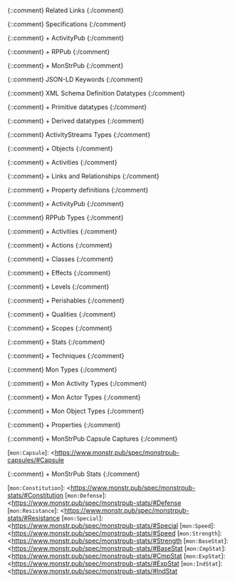 {::comment}  Related Links  {:/comment}

[KibiMon]: <https://www.monstr.pub/kibimon/> "KibiMon"



{::comment}  Specifications  {:/comment}

[RFC2119]: <https://tools.ietf.org/html/rfc2119> "Key words for use in RFCs to Indicate Requirement Levels"

{::comment}  + ActivityPub  {:/comment}

[Activity Vocabulary]: <https://www.w3.org/TR/activitystreams-vocabulary/>   "Activity Vocabulary"
[ActivityPub]:         <https://www.w3.org/TR/activitypub/>                  "ActivityPub"
[ActivityStreams 2.0]: <https://www.w3.org/TR/activitystreams-core/>         "Activity Streams 2.0"

{::comment}  + RPPub  {:/comment}

[Roleplaying Vocabulary]: <https://www.monstr.pub/spec/roleplaying-vocabulary/> "Roleplaying Vocabulary"
[RPPub]:                  <https://www.monstr.pub/spec/rppub-overview/>         "RPPub"

{::comment}  + MonStrPub  {:/comment}

[Mon Vocabulary]:             <https://www.monstr.pub/spec/mon-vocabulary/>     "Mon Vocabulary"
[MonStrPub]:                  <https://www.monstr.pub/spec/monstrpub-overview/> "MonStrPub"
[MonStrPub Capsule Captures]: <https://www.monstr.pub/spec/monstrpub-capsules/>     "MonStrPub Capsule Captures"
[MonStrPub Core]:             <https://www.monstr.pub/spec/monstrpub-core/>     "MonStrPub Core"
[MonStrPub Levels]:           <https://www.monstr.pub/spec/monstrpub-levels/>   "MonStrPub Levels"
[MonStrPub Stats]:            <https://www.monstr.pub/spec/monstrpub-stats/>    "MonStrPub Stats"



{::comment}  JSON-LD Keywords  {:/comment}

[`@base`]: <https://json-ld.org/spec/latest/json-ld/#syntax-tokens-and-keywords> "JSON-LD § Syntax Tokens and Keywords"
[`@container`]: <https://json-ld.org/spec/latest/json-ld/#syntax-tokens-and-keywords> "JSON-LD § Syntax Tokens and Keywords"
[`@context`]: <https://json-ld.org/spec/latest/json-ld/#syntax-tokens-and-keywords> "JSON-LD § Syntax Tokens and Keywords"
[`@graph`]: <https://json-ld.org/spec/latest/json-ld/#syntax-tokens-and-keywords> "JSON-LD § Syntax Tokens and Keywords"
[`@id`]: <https://json-ld.org/spec/latest/json-ld/#syntax-tokens-and-keywords> "JSON-LD § Syntax Tokens and Keywords"
[`@index`]: <https://json-ld.org/spec/latest/json-ld/#syntax-tokens-and-keywords> "JSON-LD § Syntax Tokens and Keywords"
[`@language`]: <https://json-ld.org/spec/latest/json-ld/#syntax-tokens-and-keywords> "JSON-LD § Syntax Tokens and Keywords"
[`@list`]: <https://json-ld.org/spec/latest/json-ld/#syntax-tokens-and-keywords> "JSON-LD § Syntax Tokens and Keywords"
[`@nest`]: <https://json-ld.org/spec/latest/json-ld/#syntax-tokens-and-keywords> "JSON-LD § Syntax Tokens and Keywords"
[`@none`]: <https://json-ld.org/spec/latest/json-ld/#syntax-tokens-and-keywords> "JSON-LD § Syntax Tokens and Keywords"
[`@prefix`]: <https://json-ld.org/spec/latest/json-ld/#syntax-tokens-and-keywords> "JSON-LD § Syntax Tokens and Keywords"
[`@reverse`]: <https://json-ld.org/spec/latest/json-ld/#syntax-tokens-and-keywords> "JSON-LD § Syntax Tokens and Keywords"
[`@set`]: <https://json-ld.org/spec/latest/json-ld/#syntax-tokens-and-keywords> "JSON-LD § Syntax Tokens and Keywords"
[`@type`]: <https://json-ld.org/spec/latest/json-ld/#syntax-tokens-and-keywords> "JSON-LD § Syntax Tokens and Keywords"
[`@value`]: <https://json-ld.org/spec/latest/json-ld/#syntax-tokens-and-keywords> "JSON-LD § Syntax Tokens and Keywords"
[`@version`]: <https://json-ld.org/spec/latest/json-ld/#syntax-tokens-and-keywords> "JSON-LD § Syntax Tokens and Keywords"
[`@vocab`]: <https://json-ld.org/spec/latest/json-ld/#syntax-tokens-and-keywords> "JSON-LD § Syntax Tokens and Keywords"



{::comment}  XML Schema Definition Datatypes  {:/comment}

{::comment}  + Primitive datatypes  {:/comment}

[`xsd:string`]:       <https://www.w3.org/TR/2004/REC-xmlschema-2-20041028/datatypes.html#string>
[`xsd:boolean`]:      <https://www.w3.org/TR/2004/REC-xmlschema-2-20041028/datatypes.html#boolean>
[`xsd:decimal`]:      <https://www.w3.org/TR/2004/REC-xmlschema-2-20041028/datatypes.html#decimal>
[`xsd:float`]:        <https://www.w3.org/TR/2004/REC-xmlschema-2-20041028/datatypes.html#float>
[`xsd:double`]:       <https://www.w3.org/TR/2004/REC-xmlschema-2-20041028/datatypes.html#double>
[`xsd:duration`]:     <https://www.w3.org/TR/2004/REC-xmlschema-2-20041028/datatypes.html#duration>
[`xsd:dateTime`]:     <https://www.w3.org/TR/2004/REC-xmlschema-2-20041028/datatypes.html#dateTime>
[`xsd:time`]:         <https://www.w3.org/TR/2004/REC-xmlschema-2-20041028/datatypes.html#time>
[`xsd:date`]:         <https://www.w3.org/TR/2004/REC-xmlschema-2-20041028/datatypes.html#date>
[`xsd:gYearMonth`]:   <https://www.w3.org/TR/2004/REC-xmlschema-2-20041028/datatypes.html#gYearMonth>
[`xsd:gMonthDay`]:    <https://www.w3.org/TR/2004/REC-xmlschema-2-20041028/datatypes.html#gMonthDay>
[`xsd:gDay`]:         <https://www.w3.org/TR/2004/REC-xmlschema-2-20041028/datatypes.html#gDay>
[`xsd:gMonth`]:       <https://www.w3.org/TR/2004/REC-xmlschema-2-20041028/datatypes.html#gMonth>
[`xsd:hexBinary`]:    <https://www.w3.org/TR/2004/REC-xmlschema-2-20041028/datatypes.html#hexBinary>
[`xsd:base64Binary`]: <https://www.w3.org/TR/2004/REC-xmlschema-2-20041028/datatypes.html#base64Binary>
[`xsd:anyURI`]:       <https://www.w3.org/TR/2004/REC-xmlschema-2-20041028/datatypes.html#anyURI>
[`xsd:QName`]:        <https://www.w3.org/TR/2004/REC-xmlschema-2-20041028/datatypes.html#QName>
[`xsd:NOTATION`]:     <https://www.w3.org/TR/2004/REC-xmlschema-2-20041028/datatypes.html#NOTATION>

{::comment}  + Derived datatypes  {:/comment}

[`xsd:normalizedString`]:   <https://www.w3.org/TR/2004/REC-xmlschema-2-20041028/datatypes.html#normalizedString>
[`xsd:token`]:              <https://www.w3.org/TR/2004/REC-xmlschema-2-20041028/datatypes.html#token>
[`xsd:language`]:           <https://www.w3.org/TR/2004/REC-xmlschema-2-20041028/datatypes.html#language>
[`xsd:NMTOKEN`]:            <https://www.w3.org/TR/2004/REC-xmlschema-2-20041028/datatypes.html#NMTOKEN>
[`xsd:NMTOKENS`]:           <https://www.w3.org/TR/2004/REC-xmlschema-2-20041028/datatypes.html#NMTOKENS>
[`xsd:Name`]:               <https://www.w3.org/TR/2004/REC-xmlschema-2-20041028/datatypes.html#Name>
[`xsd:NCName`]:             <https://www.w3.org/TR/2004/REC-xmlschema-2-20041028/datatypes.html#NCName>
[`xsd:ID`]:                 <https://www.w3.org/TR/2004/REC-xmlschema-2-20041028/datatypes.html#ID>
[`xsd:IDREF`]:              <https://www.w3.org/TR/2004/REC-xmlschema-2-20041028/datatypes.html#IDREF>
[`xsd:IDREFS`]:             <https://www.w3.org/TR/2004/REC-xmlschema-2-20041028/datatypes.html#IDREFS>
[`xsd:ENTITY`]:             <https://www.w3.org/TR/2004/REC-xmlschema-2-20041028/datatypes.html#ENTITY>
[`xsd:ENTITIES`]:           <https://www.w3.org/TR/2004/REC-xmlschema-2-20041028/datatypes.html#ENTITIES>
[`xsd:integer`]:            <https://www.w3.org/TR/2004/REC-xmlschema-2-20041028/datatypes.html#integer>
[`xsd:nonPositiveInteger`]: <https://www.w3.org/TR/2004/REC-xmlschema-2-20041028/datatypes.html#nonPositiveInteger>
[`xsd:negativeInteger`]:    <https://www.w3.org/TR/2004/REC-xmlschema-2-20041028/datatypes.html#negativeInteger>
[`xsd:long`]:               <https://www.w3.org/TR/2004/REC-xmlschema-2-20041028/datatypes.html#long>
[`xsd:int`]:                <https://www.w3.org/TR/2004/REC-xmlschema-2-20041028/datatypes.html#int>
[`xsd:short`]:              <https://www.w3.org/TR/2004/REC-xmlschema-2-20041028/datatypes.html#short>
[`xsd:byte`]:               <https://www.w3.org/TR/2004/REC-xmlschema-2-20041028/datatypes.html#byte>
[`xsd:nonNegativeInteger`]: <https://www.w3.org/TR/2004/REC-xmlschema-2-20041028/datatypes.html#nonNegativeInteger>
[`xsd:unsignedLong`]:       <https://www.w3.org/TR/2004/REC-xmlschema-2-20041028/datatypes.html#unsignedLong>
[`xsd:unsignedInt`]:        <https://www.w3.org/TR/2004/REC-xmlschema-2-20041028/datatypes.html#unsignedInt>
[`xsd:unsignedShort`]:      <https://www.w3.org/TR/2004/REC-xmlschema-2-20041028/datatypes.html#unsignedShort>
[`xsd:unsignedByte`]:       <https://www.w3.org/TR/2004/REC-xmlschema-2-20041028/datatypes.html#unsignedByte>
[`xsd:positiveInteger`]:    <https://www.w3.org/TR/2004/REC-xmlschema-2-20041028/datatypes.html#positiveInteger>



{::comment}  ActivityStreams Types  {:/comment}

{::comment}  + Objects  {:/comment}

[`as:Activity`]:              <https://www.w3.org/TR/activitystreams-vocabulary#dfn-activity>
[`as:Application`]:           <https://www.w3.org/TR/activitystreams-vocabulary#dfn-application>
[`as:Article`]:               <https://www.w3.org/TR/activitystreams-vocabulary#dfn-article>
[`as:Audio`]:                 <https://www.w3.org/TR/activitystreams-vocabulary#dfn-audio>
[`as:Collection`]:            <https://www.w3.org/TR/activitystreams-vocabulary#dfn-collection>
[`as:CollectionPage`]:        <https://www.w3.org/TR/activitystreams-vocabulary#dfn-collectionpage>
[`as:Relationship`]:          <https://www.w3.org/TR/activitystreams-vocabulary#dfn-relationship>
[`as:Document`]:              <https://www.w3.org/TR/activitystreams-vocabulary#dfn-document>
[`as:Event`]:                 <https://www.w3.org/TR/activitystreams-vocabulary#dfn-event>
[`as:Group`]:                 <https://www.w3.org/TR/activitystreams-vocabulary#dfn-group>
[`as:Image`]:                 <https://www.w3.org/TR/activitystreams-vocabulary#dfn-image>
[`as:IntransitiveActivity`]:  <https://www.w3.org/TR/activitystreams-vocabulary#dfn-intransitiveactivity>
[`as:Note`]:                  <https://www.w3.org/TR/activitystreams-vocabulary#dfn-note>
[`as:Object`]:                <https://www.w3.org/TR/activitystreams-vocabulary#dfn-object>
[`as:OrderedCollection`]:     <https://www.w3.org/TR/activitystreams-vocabulary#dfn-orderedcollection>
[`as:OrderedCollectionPage`]: <https://www.w3.org/TR/activitystreams-vocabulary#dfn-orderedcollectionpage>
[`as:Organization`]:          <https://www.w3.org/TR/activitystreams-vocabulary#dfn-organization>
[`as:Page`]:                  <https://www.w3.org/TR/activitystreams-vocabulary#dfn-page>
[`as:Person`]:                <https://www.w3.org/TR/activitystreams-vocabulary#dfn-person>
[`as:Place`]:                 <https://www.w3.org/TR/activitystreams-vocabulary#dfn-place>
[`as:Profile`]:               <https://www.w3.org/TR/activitystreams-vocabulary#dfn-profile>
[`as:Question`]:              <https://www.w3.org/TR/activitystreams-vocabulary#dfn-question>
[`as:Service`]:               <https://www.w3.org/TR/activitystreams-vocabulary#dfn-service>
[`as:Tombstone`]:             <https://www.w3.org/TR/activitystreams-vocabulary#dfn-tombstone>
[`as:Video`]:                 <https://www.w3.org/TR/activitystreams-vocabulary#dfn-video>

{::comment}  + Activities  {:/comment}

[`as:Accept`]:          <https://www.w3.org/TR/activitystreams-vocabulary#dfn-accept>
[`as:Add`]:             <https://www.w3.org/TR/activitystreams-vocabulary#dfn-add>
[`as:Announce`]:        <https://www.w3.org/TR/activitystreams-vocabulary#dfn-announce>
[`as:Arrive`]:          <https://www.w3.org/TR/activitystreams-vocabulary#dfn-arrive>
[`as:Block`]:           <https://www.w3.org/TR/activitystreams-vocabulary#dfn-block>
[`as:Create`]:          <https://www.w3.org/TR/activitystreams-vocabulary#dfn-create>
[`as:Delete`]:          <https://www.w3.org/TR/activitystreams-vocabulary#dfn-delete>
[`as:Dislike`]:         <https://www.w3.org/TR/activitystreams-vocabulary#dfn-dislike>
[`as:Follow`]:          <https://www.w3.org/TR/activitystreams-vocabulary#dfn-follow>
[`as:Flag`]:            <https://www.w3.org/TR/activitystreams-vocabulary#dfn-flag>
[`as:Ignore`]:          <https://www.w3.org/TR/activitystreams-vocabulary#dfn-ignore>
[`as:Invite`]:          <https://www.w3.org/TR/activitystreams-vocabulary#dfn-invite>
[`as:Join`]:            <https://www.w3.org/TR/activitystreams-vocabulary#dfn-join>
[`as:Leave`]:           <https://www.w3.org/TR/activitystreams-vocabulary#dfn-leave>
[`as:Like`]:            <https://www.w3.org/TR/activitystreams-vocabulary#dfn-like>
[`as:Listen`]:          <https://www.w3.org/TR/activitystreams-vocabulary#dfn-listen>
[`as:Move`]:            <https://www.w3.org/TR/activitystreams-vocabulary#dfn-move>
[`as:Offer`]:           <https://www.w3.org/TR/activitystreams-vocabulary#dfn-offer>
[`as:Read`]:            <https://www.w3.org/TR/activitystreams-vocabulary#dfn-read>
[`as:Reject`]:          <https://www.w3.org/TR/activitystreams-vocabulary#dfn-reject>
[`as:Remove`]:          <https://www.w3.org/TR/activitystreams-vocabulary#dfn-remove>
[`as:TentativeAccept`]: <https://www.w3.org/TR/activitystreams-vocabulary#dfn-tentativeaccept>
[`as:TentativeReject`]: <https://www.w3.org/TR/activitystreams-vocabulary#dfn-tentativereject>
[`as:Travel`]:          <https://www.w3.org/TR/activitystreams-vocabulary#dfn-travel>
[`as:Undo`]:            <https://www.w3.org/TR/activitystreams-vocabulary#dfn-undo>
[`as:Update`]:          <https://www.w3.org/TR/activitystreams-vocabulary#dfn-update>
[`as:View`]:            <https://www.w3.org/TR/activitystreams-vocabulary#dfn-view>

{::comment}  + Links and Relationships  {:/comment}

[`as:Link`]:         <https://www.w3.org/TR/activitystreams-vocabulary#dfn-link>
[`as:Mention`]:      <https://www.w3.org/TR/activitystreams-vocabulary#dfn-link>
[`as:IsFollowing`]:  <https://www.w3.org/TR/activitystreams-vocabulary#dfn-link>
[`as:IsFollowedBy`]: <https://www.w3.org/TR/activitystreams-vocabulary#dfn-link>
[`as:IsContact`]:    <https://www.w3.org/TR/activitystreams-vocabulary#dfn-link>
[`as:IsMember`]:     <https://www.w3.org/TR/activitystreams-vocabulary#dfn-link>

{::comment}  + Property definitions  {:/comment}

[`as:subject`]:              <https://www.w3.org/TR/activitystreams-vocabulary#dfn-subject>
[`as:relationship`]:         <https://www.w3.org/TR/activitystreams-vocabulary#dfn-relationship>
[`as:actor`]:                <https://www.w3.org/TR/activitystreams-vocabulary#dfn-actor>
[`as:attributedTo`]:         <https://www.w3.org/TR/activitystreams-vocabulary#dfn-attributedto>
[`as:attachment`]:           <https://www.w3.org/TR/activitystreams-vocabulary#dfn-attachment>
[`as:attachments`]:          <https://www.w3.org/TR/activitystreams-vocabulary#dfn-attachments>
[`as:author`]:               <https://www.w3.org/TR/activitystreams-vocabulary#dfn-author>
[`as:bcc`]:                  <https://www.w3.org/TR/activitystreams-vocabulary#dfn-bcc>
[`as:bto`]:                  <https://www.w3.org/TR/activitystreams-vocabulary#dfn-bto>
[`as:bto`]:                  <https://www.w3.org/TR/activitystreams-vocabulary#dfn-bto>
[`as:cc`]:                   <https://www.w3.org/TR/activitystreams-vocabulary#dfn-cc>
[`as:context`]:              <https://www.w3.org/TR/activitystreams-vocabulary#dfn-context>
[`as:current`]:              <https://www.w3.org/TR/activitystreams-vocabulary#dfn-current>
[`as:first`]:                <https://www.w3.org/TR/activitystreams-vocabulary#dfn-first>
[`as:generator`]:            <https://www.w3.org/TR/activitystreams-vocabulary#dfn-generator>
[`as:icon`]:                 <https://www.w3.org/TR/activitystreams-vocabulary#dfn-icon>
[`as:image`]:                <https://www.w3.org/TR/activitystreams-vocabulary#dfn-image>
[`as:inReplyTo`]:            <https://www.w3.org/TR/activitystreams-vocabulary#dfn-inreplyto>
[`as:items`]:                <https://www.w3.org/TR/activitystreams-vocabulary#dfn-items>
[`as:instrument`]:           <https://www.w3.org/TR/activitystreams-vocabulary#dfn-instrument>
[`as:orderedItems`]:         <https://www.w3.org/TR/activitystreams-vocabulary#dfn-ordereditems>
[`as:last`]:                 <https://www.w3.org/TR/activitystreams-vocabulary#dfn-last>
[`as:location`]:             <https://www.w3.org/TR/activitystreams-vocabulary#dfn-location>
[`as:next`]:                 <https://www.w3.org/TR/activitystreams-vocabulary#dfn-next>
[`as:object`]:               <https://www.w3.org/TR/activitystreams-vocabulary#dfn-object-term>
[`as:oneOf`]:                <https://www.w3.org/TR/activitystreams-vocabulary#dfn-oneof>
[`as:anyOf`]:                <https://www.w3.org/TR/activitystreams-vocabulary#dfn-anyof>
[`as:closed`]:               <https://www.w3.org/TR/activitystreams-vocabulary#dfn-closed>
[`as:origin`]:               <https://www.w3.org/TR/activitystreams-vocabulary#dfn-origin>
[`as:accuracy`]:             <https://www.w3.org/TR/activitystreams-vocabulary#dfn-accuracy>
[`as:prev`]:                 <https://www.w3.org/TR/activitystreams-vocabulary#dfn-prev>
[`as:preview`]:              <https://www.w3.org/TR/activitystreams-vocabulary#dfn-preview>
[`as:provider`]:             <https://www.w3.org/TR/activitystreams-vocabulary#dfn-provider>
[`as:replies`]:              <https://www.w3.org/TR/activitystreams-vocabulary#dfn-replies>
[`as:result`]:               <https://www.w3.org/TR/activitystreams-vocabulary#dfn-result>
[`as:audience`]:             <https://www.w3.org/TR/activitystreams-vocabulary#dfn-audience>
[`as:partOf`]:               <https://www.w3.org/TR/activitystreams-vocabulary#dfn-partof>
[`as:tag`]:                  <https://www.w3.org/TR/activitystreams-vocabulary#dfn-tag>
[`as:tags`]:                 <https://www.w3.org/TR/activitystreams-vocabulary#dfn-tags>
[`as:target`]:               <https://www.w3.org/TR/activitystreams-vocabulary#dfn-target>
[`as:to`]:                   <https://www.w3.org/TR/activitystreams-vocabulary#dfn-to>
[`as:url`]:                  <https://www.w3.org/TR/activitystreams-vocabulary#dfn-url>
[`as:altitude`]:             <https://www.w3.org/TR/activitystreams-vocabulary#dfn-altitude>
[`as:content`]:              <https://www.w3.org/TR/activitystreams-vocabulary#dfn-content>
[`as:contentMap`]:           <https://www.w3.org/TR/activitystreams-vocabulary#dfn-contentmap>
[`as:name`]:                 <https://www.w3.org/TR/activitystreams-vocabulary#dfn-name>
[`as:nameMap`]:              <https://www.w3.org/TR/activitystreams-vocabulary#dfn-namemap>
[`as:downstreamDuplicates`]: <https://www.w3.org/TR/activitystreams-vocabulary#dfn-downstreamduplicates>
[`as:duration`]:             <https://www.w3.org/TR/activitystreams-vocabulary#dfn-duration>
[`as:endTime`]:              <https://www.w3.org/TR/activitystreams-vocabulary#dfn-endtime>
[`as:height`]:               <https://www.w3.org/TR/activitystreams-vocabulary#dfn-height>
[`as:href`]:                 <https://www.w3.org/TR/activitystreams-vocabulary#dfn-href>
[`as:hreflang`]:             <https://www.w3.org/TR/activitystreams-vocabulary#dfn-hreflang>
[`as:latitude`]:             <https://www.w3.org/TR/activitystreams-vocabulary#dfn-latitude>
[`as:longitude`]:            <https://www.w3.org/TR/activitystreams-vocabulary#dfn-longitude>
[`as:mediaType`]:            <https://www.w3.org/TR/activitystreams-vocabulary#dfn-mediatype>
[`as:published`]:            <https://www.w3.org/TR/activitystreams-vocabulary#dfn-published>
[`as:radius`]:               <https://www.w3.org/TR/activitystreams-vocabulary#dfn-radius>
[`as:rating`]:               <https://www.w3.org/TR/activitystreams-vocabulary#dfn-rating>
[`as:rel`]:                  <https://www.w3.org/TR/activitystreams-vocabulary#dfn-rel>
[`as:startIndex`]:           <https://www.w3.org/TR/activitystreams-vocabulary#dfn-startindex>
[`as:startTime`]:            <https://www.w3.org/TR/activitystreams-vocabulary#dfn-starttime>
[`as:summary`]:              <https://www.w3.org/TR/activitystreams-vocabulary#dfn-summary>
[`as:summaryMap`]:           <https://www.w3.org/TR/activitystreams-vocabulary#dfn-summarymap>
[`as:totalItems`]:           <https://www.w3.org/TR/activitystreams-vocabulary#dfn-totalitems>
[`as:units`]:                <https://www.w3.org/TR/activitystreams-vocabulary#dfn-units>
[`as:updated`]:              <https://www.w3.org/TR/activitystreams-vocabulary#dfn-updated>
[`as:upstreamDuplicates`]:   <https://www.w3.org/TR/activitystreams-vocabulary#dfn-upstreamduplicates>
[`as:verb`]:                 <https://www.w3.org/TR/activitystreams-vocabulary#dfn-verb>
[`as:width`]:                <https://www.w3.org/TR/activitystreams-vocabulary#dfn-width>
[`as:describes`]:            <https://www.w3.org/TR/activitystreams-vocabulary#dfn-describes>
[`as:formerType`]:           <https://www.w3.org/TR/activitystreams-vocabulary#dfn-formertype>
[`as:deleted`]:              <https://www.w3.org/TR/activitystreams-vocabulary#dfn-deleted>

{::comment}  + ActivityPub  {:/comment}

[`as:endpoints`]:                  <https://www.w3.org/TR/activitypub#endpoints>
[`as:following`]:                  <https://www.w3.org/TR/activitypub#following-property>
[`as:followers`]:                  <https://www.w3.org/TR/activitypub#followers-property>
[`as:inbox`]:                      <https://www.w3.org/TR/activitypub#inbox-property>
[`as:liked`]:                      <https://www.w3.org/TR/activitypub#liked-property>
[`as:shares`]:                     <https://www.w3.org/TR/activitypub#shares>
[`as:likes`]:                      <https://www.w3.org/TR/activitypub#likes>
[`as:oauthAuthorizationEndpoint`]: <https://www.w3.org/TR/activitypub#oauthAuthorizationEndpoint>
[`as:oauthTokenEndpoint`]:         <https://www.w3.org/TR/activitypub#oauthTokenEndpoint>
[`as:outbox`]:                     <https://www.w3.org/TR/activitypub#outbox-property>
[`as:preferredUsername`]:          <https://www.w3.org/TR/activitypub#preferredUsername>
[`as:provideClientKey`]:           <https://www.w3.org/TR/activitypub#provideClientKey>
[`as:proxyUrl`]:                   <https://www.w3.org/TR/activitypub#proxyUrl>
[`as:sharedInbox`]:                <https://www.w3.org/TR/activitypub#sharedInbox>
[`as:signClientKey`]:              <https://www.w3.org/TR/activitypub#signClientKey>
[`as:source`]:                     <https://www.w3.org/TR/activitypub#source>
[`as:streams`]:                    <https://www.w3.org/TR/activitypub#streams-property>
[`as:uploadMedia`]:                <https://www.w3.org/TR/activitypub#uploadMedia>



{::comment}  RPPub Types  {:/comment}

{::comment}  + Activities  {:/comment}

[`rp:Affect`]: <https://www.monstr.pub/spec/roleplaying-vocabulary/#activities.Affect>
[`rp:Evolve`]: <https://www.monstr.pub/spec/roleplaying-vocabulary/#activities.Evolve>
[`rp:Learn`]:  <https://www.monstr.pub/spec/roleplaying-vocabulary/#activities.Learn>
[`rp:Teach`]:  <https://www.monstr.pub/spec/roleplaying-vocabulary/#activities.Teach>
[`rp:Use`]:    <https://www.monstr.pub/spec/roleplaying-vocabulary/#activities.Use>

{::comment}  + Actions  {:/comment}

[`rp:Action`]:     <https://www.monstr.pub/spec/roleplaying-vocabulary/#activities.Action>
[`rp:likelihood`]: <https://www.monstr.pub/spec/roleplaying-vocabulary/#activities.likelihood>
[`rp:power`]:      <https://www.monstr.pub/spec/roleplaying-vocabulary/#activities.power>

{::comment}  + Classes  {:/comment}

[`rp:Class`]:       <https://www.monstr.pub/spec/roleplaying-vocabulary/#classes.Class>
[`rp:ClassChange`]: <https://www.monstr.pub/spec/roleplaying-vocabulary/#classes.ClassChange>
[`rp:Instance`]:    <https://www.monstr.pub/spec/roleplaying-vocabulary/#classes.Instance>
[`rp:becomes`]:     <https://www.monstr.pub/spec/roleplaying-vocabulary/#classes.becomes>
[`rp:class`]:       <https://www.monstr.pub/spec/roleplaying-vocabulary/#classes.class>

{::comment}  + Effects  {:/comment}

[`rp:Effect`]:    <https://www.monstr.pub/spec/roleplaying-vocabulary/#effects.Effect>
[`rp:Effectual`]: <https://www.monstr.pub/spec/roleplaying-vocabulary/#effects.Effectual>
[`rp:effect`]:    <https://www.monstr.pub/spec/roleplaying-vocabulary/#effects.effect>

{::comment}  + Levels  {:/comment}

[`rp:GrowthFunc`]: <https://www.monstr.pub/spec/roleplaying-vocabulary/#levels.GrowthFunc>
[`rp:Ranked`]:     <https://www.monstr.pub/spec/roleplaying-vocabulary/#levels.Ranked>
[`rp:exp`]:        <https://www.monstr.pub/spec/roleplaying-vocabulary/#levels.exp>
[`rp:growth`]:     <https://www.monstr.pub/spec/roleplaying-vocabulary/#levels.growth>
[`rp:level`]:      <https://www.monstr.pub/spec/roleplaying-vocabulary/#levels.level>
[`rp:n0`]:         <https://www.monstr.pub/spec/roleplaying-vocabulary/#levels.n0>
[`rp:n1`]:         <https://www.monstr.pub/spec/roleplaying-vocabulary/#levels.n1>
[`rp:n2`]:         <https://www.monstr.pub/spec/roleplaying-vocabulary/#levels.n2>
[`rp:n3`]:         <https://www.monstr.pub/spec/roleplaying-vocabulary/#levels.n3>

{::comment}  + Perishables  {:/comment}

[`rp:Perishable`]: <https://www.monstr.pub/spec/roleplaying-vocabulary/#perishables.Perishable>
[`rp:health`]:     <https://www.monstr.pub/spec/roleplaying-vocabulary/#perishables.health>
[`rp:maxHealth`]:  <https://www.monstr.pub/spec/roleplaying-vocabulary/#perishables.maxHealth>

{::comment}  + Qualities  {:/comment}

[`rp:Ability`]:    <https://www.monstr.pub/spec/roleplaying-vocabulary/#qualities.Ability>
[`rp:Affinity`]:   <https://www.monstr.pub/spec/roleplaying-vocabulary/#qualities.Affinity>
[`rp:Conducted`]:  <https://www.monstr.pub/spec/roleplaying-vocabulary/#qualities.Conducted>
[`rp:Forme`]:      <https://www.monstr.pub/spec/roleplaying-vocabulary/#qualities.Forme>
[`rp:Nature`]:     <https://www.monstr.pub/spec/roleplaying-vocabulary/#qualities.Nature>
[`rp:Qualified`]:  <https://www.monstr.pub/spec/roleplaying-vocabulary/#qualities.Qualified>
[`rp:Quality`]:    <https://www.monstr.pub/spec/roleplaying-vocabulary/#qualities.Quality>
[`rp:Resisted`]:   <https://www.monstr.pub/spec/roleplaying-vocabulary/#qualities.Resisted>
[`rp:Unaffected`]: <https://www.monstr.pub/spec/roleplaying-vocabulary/#qualities.Unaffected>
[`rp:matchup`]:    <https://www.monstr.pub/spec/roleplaying-vocabulary/#qualities.matchup>
[`rp:quality`]:    <https://www.monstr.pub/spec/roleplaying-vocabulary/#qualities.quality>

{::comment}  + Scopes  {:/comment}

[`rp:Scoped`]:   <https://www.monstr.pub/spec/roleplaying-vocabulary/#scopes.Scoped>
[`rp:maxLevel`]: <https://www.monstr.pub/spec/roleplaying-vocabulary/#scopes.maxLevel>
[`rp:minLevel`]: <https://www.monstr.pub/spec/roleplaying-vocabulary/#scopes.minLevel>

{::comment}  + Stats  {:/comment}

[`rp:Attribute`]:  <https://www.monstr.pub/spec/roleplaying-vocabulary/#stats.Attribute>
[`rp:Quantified`]: <https://www.monstr.pub/spec/roleplaying-vocabulary/#stats.Quantified>
[`rp:Stat`]:       <https://www.monstr.pub/spec/roleplaying-vocabulary/#stats.Stat>
[`rp:stat`]:       <https://www.monstr.pub/spec/roleplaying-vocabulary/#stats.stat>

{::comment}  + Techniques  {:/comment}

[`rp:Learnable`]: <https://www.monstr.pub/spec/roleplaying-vocabulary/#techniques.Learnable>
[`rp:Learned`]:   <https://www.monstr.pub/spec/roleplaying-vocabulary/#techniques.Learned>
[`rp:Performer`]: <https://www.monstr.pub/spec/roleplaying-vocabulary/#techniques.Performer>
[`rp:Role`]:      <https://www.monstr.pub/spec/roleplaying-vocabulary/#techniques.Role>
[`rp:Technique`]: <https://www.monstr.pub/spec/roleplaying-vocabulary/#techniques.Technique>
[`rp:learned`]:   <https://www.monstr.pub/spec/roleplaying-vocabulary/#techniques.learned>
[`rp:learnset`]:  <https://www.monstr.pub/spec/roleplaying-vocabulary/#techniques.learnset>



{::comment}  Mon Types  {:/comment}

{::comment}  + Mon Activity Types  {:/comment}

[`mon:Capture`]: <https://www.monstr.pub/spec/mon-vocabulary/#activities.Capture>
[`mon:Search`]:  <https://www.monstr.pub/spec/mon-vocabulary/#activities.Search>

{::comment}  + Mon Actor Types  {:/comment}

[`mon:Mon`]:     <https://www.monstr.pub/spec/mon-vocabulary/#actors.Mon>
[`mon:Route`]:   <https://www.monstr.pub/spec/mon-vocabulary/#actors.Route>
[`mon:Trainer`]: <https://www.monstr.pub/spec/mon-vocabulary/#actors.Trainer>

{::comment}  + Mon Object Types  {:/comment}

[`mon:Item`]:     <https://www.monstr.pub/spec/mon-vocabulary/#objects.Item>
[`mon:ItemSlot`]: <https://www.monstr.pub/spec/mon-vocabulary/#objects.ItemSlot>
[`mon:Region`]:   <https://www.monstr.pub/spec/mon-vocabulary/#objects.Region>
[`mon:Species`]:  <https://www.monstr.pub/spec/mon-vocabulary/#objects.Species>

{::comment}  + Properties  {:/comment}

[`mon:captureRate`]: <https://www.monstr.pub/spec/mon-vocabulary/#properties.captureRate>
[`mon:dex`]:         <https://www.monstr.pub/spec/mon-vocabulary/#properties.dex>
[`mon:mon`]:         <https://www.monstr.pub/spec/mon-vocabulary/#properties.mon>
[`mon:routes`]:      <https://www.monstr.pub/spec/mon-vocabulary/#properties.routes>
[`mon:supports`]:    <https://www.monstr.pub/spec/mon-vocabulary/#properties.supports>

{::comment}  + MonStrPub Capsule Captures  {:/comment}

[`mon:Capsule`]: <https://www.monstr.pub/spec/monstrpub-capsules/#Capsule

{::comment}  + MonStrPub Stats  {:/comment}

[`mon:Constitution`]: <https://www.monstr.pub/spec/monstrpub-stats/#Constitution
[`mon:Defense`]:      <https://www.monstr.pub/spec/monstrpub-stats/#Defense
[`mon:Resistance`]:   <https://www.monstr.pub/spec/monstrpub-stats/#Resistance
[`mon:Special`]:      <https://www.monstr.pub/spec/monstrpub-stats/#Special
[`mon:Speed`]:        <https://www.monstr.pub/spec/monstrpub-stats/#Speed
[`mon:Strength`]:     <https://www.monstr.pub/spec/monstrpub-stats/#Strength
[`mon:BaseStat`]:     <https://www.monstr.pub/spec/monstrpub-stats/#BaseStat
[`mon:CmpStat`]:      <https://www.monstr.pub/spec/monstrpub-stats/#CmpStat
[`mon:ExpStat`]:      <https://www.monstr.pub/spec/monstrpub-stats/#ExpStat
[`mon:IndStat`]:      <https://www.monstr.pub/spec/monstrpub-stats/#IndStat
